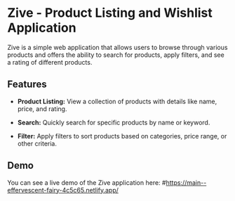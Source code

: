 # Zive - Product Listing and Wishlist Application

Zive is a simple web application that allows users to browse through various products and offers the ability to search for products, apply filters, and see a rating of different products.

## Features

- **Product Listing:** View a collection of products with details like name, price, and rating.

- **Search:** Quickly search for specific products by name or keyword.

- **Filter:** Apply filters to sort products based on categories, price range, or other criteria.

## Demo

You can see a live demo of the Zive application here: #https://main--effervescent-fairy-4c5c65.netlify.app/
